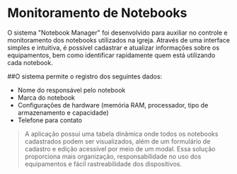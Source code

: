 # Monitoramento de Notebooks

O sistema "Notebook Manager" foi desenvolvido para auxiliar no controle e monitoramento dos notebooks utilizados na igreja. Através de uma interface simples e intuitiva, é possível cadastrar e atualizar informações sobre os equipamentos, bem como identificar rapidamente quem está utilizando cada notebook.

##O sistema permite o registro dos seguintes dados:
- Nome do responsável pelo notebook
- Marca do notebook
- Configurações de hardware (memória RAM, processador, tipo de armazenamento e capacidade)
- Telefone para contato
>A aplicação possui uma tabela dinâmica onde todos os notebooks cadastrados podem ser visualizados, além de um formulário de cadastro e edição acessível por meio de um modal. Essa solução proporciona mais organização, responsabilidade no uso dos equipamentos e fácil rastreabilidade dos dispositivos.
